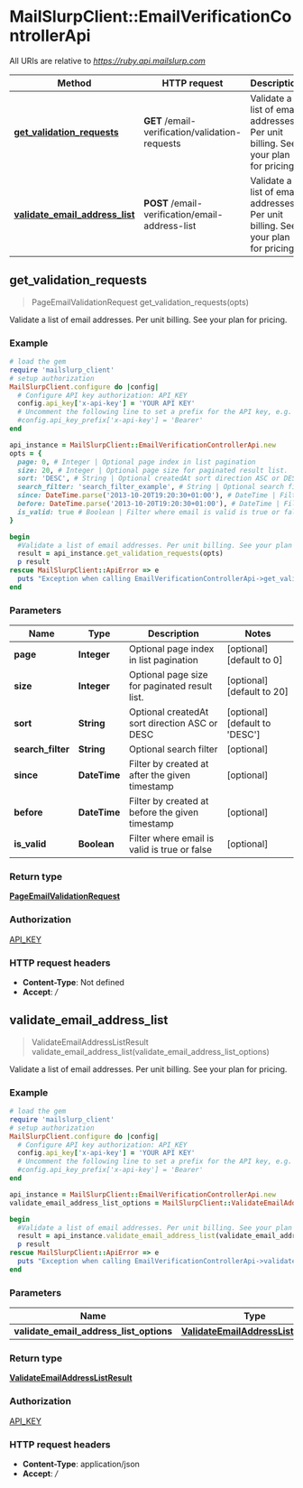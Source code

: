 # MailSlurpClient::EmailVerificationControllerApi

All URIs are relative to *https://ruby.api.mailslurp.com*

Method | HTTP request | Description
------------- | ------------- | -------------
[**get_validation_requests**](EmailVerificationControllerApi#get_validation_requests) | **GET** /email-verification/validation-requests | Validate a list of email addresses. Per unit billing. See your plan for pricing.
[**validate_email_address_list**](EmailVerificationControllerApi#validate_email_address_list) | **POST** /email-verification/email-address-list | Validate a list of email addresses. Per unit billing. See your plan for pricing.



## get_validation_requests

> PageEmailValidationRequest get_validation_requests(opts)

Validate a list of email addresses. Per unit billing. See your plan for pricing.

### Example

```ruby
# load the gem
require 'mailslurp_client'
# setup authorization
MailSlurpClient.configure do |config|
  # Configure API key authorization: API_KEY
  config.api_key['x-api-key'] = 'YOUR API KEY'
  # Uncomment the following line to set a prefix for the API key, e.g. 'Bearer' (defaults to nil)
  #config.api_key_prefix['x-api-key'] = 'Bearer'
end

api_instance = MailSlurpClient::EmailVerificationControllerApi.new
opts = {
  page: 0, # Integer | Optional page index in list pagination
  size: 20, # Integer | Optional page size for paginated result list.
  sort: 'DESC', # String | Optional createdAt sort direction ASC or DESC
  search_filter: 'search_filter_example', # String | Optional search filter
  since: DateTime.parse('2013-10-20T19:20:30+01:00'), # DateTime | Filter by created at after the given timestamp
  before: DateTime.parse('2013-10-20T19:20:30+01:00'), # DateTime | Filter by created at before the given timestamp
  is_valid: true # Boolean | Filter where email is valid is true or false
}

begin
  #Validate a list of email addresses. Per unit billing. See your plan for pricing.
  result = api_instance.get_validation_requests(opts)
  p result
rescue MailSlurpClient::ApiError => e
  puts "Exception when calling EmailVerificationControllerApi->get_validation_requests: #{e}"
end
```

### Parameters


Name | Type | Description  | Notes
------------- | ------------- | ------------- | -------------
 **page** | **Integer**| Optional page index in list pagination | [optional] [default to 0]
 **size** | **Integer**| Optional page size for paginated result list. | [optional] [default to 20]
 **sort** | **String**| Optional createdAt sort direction ASC or DESC | [optional] [default to &#39;DESC&#39;]
 **search_filter** | **String**| Optional search filter | [optional] 
 **since** | **DateTime**| Filter by created at after the given timestamp | [optional] 
 **before** | **DateTime**| Filter by created at before the given timestamp | [optional] 
 **is_valid** | **Boolean**| Filter where email is valid is true or false | [optional] 

### Return type

[**PageEmailValidationRequest**](PageEmailValidationRequest)

### Authorization

[API_KEY](../README#API_KEY)

### HTTP request headers

- **Content-Type**: Not defined
- **Accept**: */*


## validate_email_address_list

> ValidateEmailAddressListResult validate_email_address_list(validate_email_address_list_options)

Validate a list of email addresses. Per unit billing. See your plan for pricing.

### Example

```ruby
# load the gem
require 'mailslurp_client'
# setup authorization
MailSlurpClient.configure do |config|
  # Configure API key authorization: API_KEY
  config.api_key['x-api-key'] = 'YOUR API KEY'
  # Uncomment the following line to set a prefix for the API key, e.g. 'Bearer' (defaults to nil)
  #config.api_key_prefix['x-api-key'] = 'Bearer'
end

api_instance = MailSlurpClient::EmailVerificationControllerApi.new
validate_email_address_list_options = MailSlurpClient::ValidateEmailAddressListOptions.new # ValidateEmailAddressListOptions | 

begin
  #Validate a list of email addresses. Per unit billing. See your plan for pricing.
  result = api_instance.validate_email_address_list(validate_email_address_list_options)
  p result
rescue MailSlurpClient::ApiError => e
  puts "Exception when calling EmailVerificationControllerApi->validate_email_address_list: #{e}"
end
```

### Parameters


Name | Type | Description  | Notes
------------- | ------------- | ------------- | -------------
 **validate_email_address_list_options** | [**ValidateEmailAddressListOptions**](ValidateEmailAddressListOptions)|  | 

### Return type

[**ValidateEmailAddressListResult**](ValidateEmailAddressListResult)

### Authorization

[API_KEY](../README#API_KEY)

### HTTP request headers

- **Content-Type**: application/json
- **Accept**: */*

